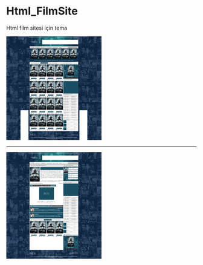 # Html_FilmSite
Html film sitesi için tema


<img src="screencapture1.png" style="max-width: 50%;"/>
<hr/>
<img src="screencapture2.png" style="max-width: 50%;"/>
